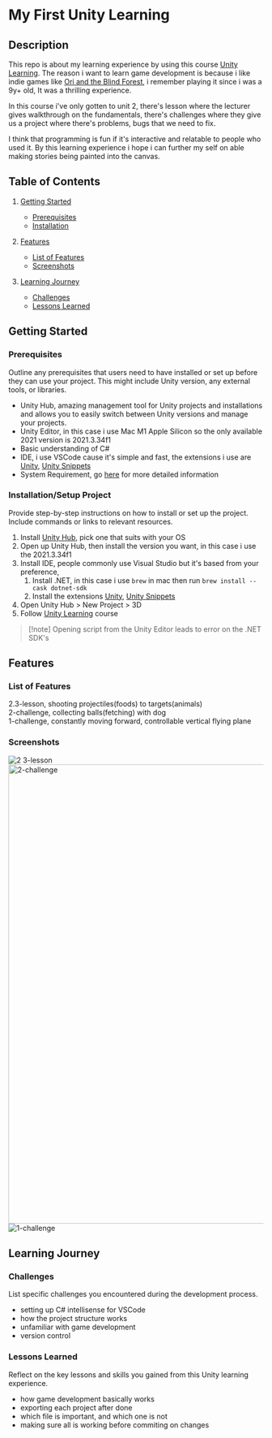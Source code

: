
# My First Unity Learning

## Description

This repo is about my learning experience by using this course [Unity Learning](https://learn.unity.com/). The reason i want to learn game development is because i like indie games like [Ori and the Blind Forest](https://www.orithegame.com/), i remember playing it since i was a 9y+ old, It was a thrilling experience.

In this course i've only gotten to unit 2, there's lesson where the lecturer gives walkthrough on the fundamentals, there's challenges where they give us a project where there's problems, bugs that we need to fix.

I think that programming is fun if it's interactive and relatable to people who used it. By this learning experience i hope i can further my self on able making stories being painted into the canvas.

## Table of Contents

1. [Getting Started](#getting\started)
   - [Prerequisites](#prerequisites)
   - [Installation](#installation)

2. [Features](#features)
   - [List of Features](#list\of\features)
   - [Screenshots](#screenshots)

3. [Learning Journey](#learning\journey)
   - [Challenges](#challenges)
   - [Lessons Learned](#lessons\learned)

## Getting Started

### Prerequisites

Outline any prerequisites that users need to have installed or set up before they can use your project. This might include Unity version, any external tools, or libraries.

- Unity Hub, amazing management tool for Unity projects and installations and allows you to easily switch between Unity versions and manage your projects.
- Unity Editor, in this case i use Mac M1 Apple Silicon so the only available 2021 version is 2021.3.34f1
- Basic understanding of C#
- IDE, i use VSCode cause it's simple and fast, the extensions i use are [Unity](https://marketplace.visualstudio.com/items?itemName=VisualStudioToolsForUnity.vstuc), [Unity Snippets](https://marketplace.visualstudio.com/items?itemName=kleber-swf.unity-code-snippets)
- System Requirement, go [here](https://docs.unity.cn/2021.1/Documentation/Manual/system-requirements.html) for more detailed information

### Installation/Setup Project

Provide step-by-step instructions on how to install or set up the project. Include commands or links to relevant resources.

1. Install [Unity Hub](https://unity.com/download), pick one that suits with your OS
2. Open up Unity Hub, then install the version you want, in this case i use the 2021.3.34f1
3. Install IDE, people commonly use Visual Studio but it's based from your preference,
	1. Install .NET, in this case i use `brew` in mac then run `brew install --cask dotnet-sdk`
	2. Install the extensions [Unity](https://marketplace.visualstudio.com/items?itemName=VisualStudioToolsForUnity.vstuc), [Unity Snippets](https://marketplace.visualstudio.com/items?itemName=kleber-swf.unity-code-snippets)
4. Open Unity Hub > New Project > 3D
5. Follow [Unity Learning](https://learn.unity.com/) course

> [!note] Opening script from the Unity Editor leads to error on the .NET SDK's

## Features

### List of Features

2.3-lesson, shooting projectiles(foods) to targets(animals)  
2-challenge, collecting balls(fetching) with dog  
1-challenge, constantly moving forward, controllable vertical flying plane

### Screenshots

![2 3-lesson](https://github.com/epicbongos/my-first-unity/assets/46396604/00dd0619-ceec-4183-8d4e-a5132cb622c6)
<img width="905" alt="2-challenge" src="https://github.com/epicbongos/my-first-unity/assets/46396604/eae2052a-7337-428d-bcbb-3abe992aa828">
![1-challenge](https://github.com/epicbongos/my-first-unity/assets/46396604/514403eb-45d4-49e4-84aa-b4565cff80f6)

## Learning Journey

### Challenges

List specific challenges you encountered during the development process.

- setting up C# intellisense for VSCode
- how the project structure works
- unfamiliar with game development
- version control

### Lessons Learned

Reflect on the key lessons and skills you gained from this Unity learning experience.  

- how game development basically works
- exporting each project after done
- which file is important, and which one is not  
- making sure all is working before commiting on changes
